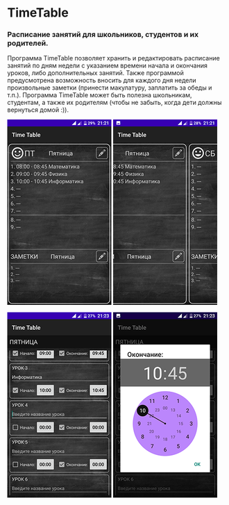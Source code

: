 # TimeTable

### Расписание занятий для школьников, студентов и их родителей.

Программа TimeTable позволяет хранить и редактировать расписание занятий по дням недели с указанием времени начала и окончания уроков, либо дополнительных занятий. Также программой предусмотрена возможность вносить для каждого дня недели произвольные заметки (принести макулатуру, заплатить за обеды и т.п.). Программа TimeTable может быть полезна школьникам, студентам, а также их родителям (чтобы не забыть, когда дети должны вернуться домой :)).

![GitHub](/images/TimeTable1.png)
![GitHub](/images/TimeTable2.png)

![GitHub](/images/TimeTable3.png)
![GitHub](/images/TimeTable4.png)
